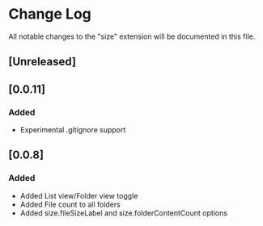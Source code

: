 # Change Log

All notable changes to the "size" extension will be documented in this file.

## [Unreleased]

## [0.0.11]

### Added

- Experimental .gitignore support

## [0.0.8]

### Added

- Added List view/Folder view toggle
- Added File count to all folders
- Added size.fileSizeLabel and size.folderContentCount options